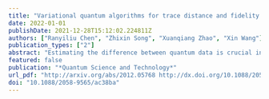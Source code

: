 ```yaml
---
title: "Variational quantum algorithms for trace distance and fidelity estimation"
date: 2022-01-01
publishDate: 2021-12-28T15:12:02.224811Z
authors: ["Ranyiliu Chen", "Zhixin Song", "Xuanqiang Zhao", "Xin Wang"]
publication_types: ["2"]
abstract: "Estimating the difference between quantum data is crucial in quantum computing. However, as typical characterizations of quantum data similarity, the trace distance and quantum fidelity are believed to be exponentially-hard to evaluate in general. In this work, we introduce hybrid quantum–classical algorithms for these two distance measures on near-term quantum devices where no assumption of input state is required. First, we introduce the variational trace distance estimation (VTDE) algorithm. We in particular provide the technique to extract the desired spectrum information of any Hermitian matrix by local measurement. A novel variational algorithm for trace distance estimation is then derived from this technique, with the assistance of a single ancillary qubit. Notably, VTDE could avoid the barren plateau issue with logarithmic depth circuits due to a local cost function. Second, we introduce the variational fidelity estimation algorithm. We combine Uhlmann's theorem and the freedom in purification to translate the estimation task into an optimization problem over a unitary on an ancillary system with fixed purified inputs. We then provide a purification subroutine to complete the translation. Both algorithms are verified by numerical simulations and experimental implementations, exhibiting high accuracy for randomly generated mixed states."
featured: false
publication: "*Quantum Science and Technology*"
url_pdf: "http://arxiv.org/abs/2012.05768 http://dx.doi.org/10.1088/2058-9565/ac38ba https://iopscience.iop.org/article/10.1088/2058-9565/ac38ba"
doi: "10.1088/2058-9565/ac38ba"
---
```


